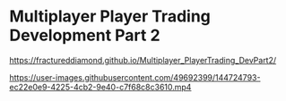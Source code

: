 # Multiplayer Player Trading Development Part 2

https://fractureddiamond.github.io/Multiplayer_PlayerTrading_DevPart2/



https://user-images.githubusercontent.com/49692399/144724793-ec22e0e9-4225-4cb2-9e40-c7f68c8c3610.mp4

